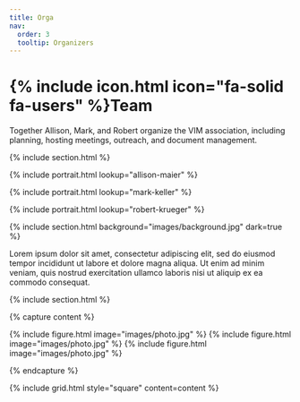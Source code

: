 ```yaml
---
title: Orga
nav:
  order: 3
  tooltip: Organizers
---
```


# {% include icon.html icon="fa-solid fa-users" %}Team

Together Allison, Mark, and Robert organize the VIM association, including planning, hosting meetings, outreach, and document management.

{% include section.html %}

{%
  include portrait.html
  lookup="allison-maier"
%}

{%
  include portrait.html
  lookup="mark-keller"
%}

{%
  include portrait.html
  lookup="robert-krueger"
%}

{% include section.html background="images/background.jpg" dark=true %}

Lorem ipsum dolor sit amet, consectetur adipiscing elit, sed do eiusmod tempor
incididunt ut labore et dolore magna aliqua. Ut enim ad minim veniam, quis
nostrud exercitation ullamco laboris nisi ut aliquip ex ea commodo consequat.

{% include section.html %}

{% capture content %}

{% include figure.html image="images/photo.jpg" %}
{% include figure.html image="images/photo.jpg" %}
{% include figure.html image="images/photo.jpg" %}

{% endcapture %}

{% include grid.html style="square" content=content %}
